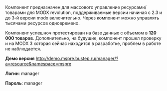 Компонент предназначен для массового управление ресурсами/товарами для MODX revolution, поддерживаемые версии начиная с 2.3 и до 3-й версии modx включительно.
Через компонент можно управлять тысячами ресурсов одновремено. 

Компонент успешноч протестирован на базе данных с объемом в **120 000 товаров**.
Дополнительно, на будущие, компонент прошел проверку и на MODX 3 которая сейчас находится в разработке, проблем в работе не наблюдается.

**Демо версия**
http://demo.mspre.bustep.ru/manager/?a=resource&namespace=mspre

**Логин**: manager

**Пароль**: manager
